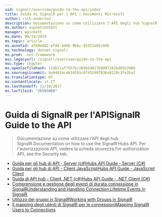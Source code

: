 ```yaml
---
uid: signalr/overview/guide-to-the-api/index
title: Guida di SignalR per l'API | Documenti Microsoft
author: rick-anderson
description: Documentazione su come utilizzare l'API degli hub SignalR. Per l'autorizzazione API, vedere la scheda sicurezza.
ms.author: aspnetcontent
manager: wpickett
ms.date: 09/19/2014
ms.topic: article
ms.assetid: af69e8d2-efdd-4d0b-9bbc-95353a65c0db
ms.technology: dotnet-signalr
ms.prod: .net-framework
msc.legacyurl: /signalr/overview/guide-to-the-api
msc.type: chapter
ms.openlocfilehash: 119b21af75576c269b5d81769897281bd05b2986
ms.sourcegitcommit: 9a9483aceb34591c97451997036a9120c3fe2baf
ms.translationtype: HT
ms.contentlocale: it-IT
ms.lasthandoff: 11/10/2017
ms.locfileid: "26503860"
---
```

<a name="signalr-guide-to-the-api"></a><span data-ttu-id="7b7aa-104">Guida di SignalR per l'API</span><span class="sxs-lookup"><span data-stu-id="7b7aa-104">SignalR Guide to the API</span></span>
====================
> <span data-ttu-id="7b7aa-105">Documentazione su come utilizzare l'API degli hub SignalR.</span><span class="sxs-lookup"><span data-stu-id="7b7aa-105">Documentation on how to use the SignalR Hubs API.</span></span> <span data-ttu-id="7b7aa-106">Per l'autorizzazione API, vedere la scheda sicurezza.</span><span class="sxs-lookup"><span data-stu-id="7b7aa-106">For authorization API, see the Security tab.</span></span>


- [<span data-ttu-id="7b7aa-107">Guida per gli hub di API - Server (c#)</span><span class="sxs-lookup"><span data-stu-id="7b7aa-107">Hubs API Guide - Server (C#)</span></span>](hubs-api-guide-server.md)
- [<span data-ttu-id="7b7aa-108">Guida per gli hub di API - Client JavaScript</span><span class="sxs-lookup"><span data-stu-id="7b7aa-108">Hubs API Guide - JavaScript Client</span></span>](hubs-api-guide-javascript-client.md)
- [<span data-ttu-id="7b7aa-109">Guida di API hub - Client .NET (c#)</span><span class="sxs-lookup"><span data-stu-id="7b7aa-109">Hubs API Guide - .NET Client (C#)</span></span>](hubs-api-guide-net-client.md)
- [<span data-ttu-id="7b7aa-110">Comprensione e gestione degli eventi di durata connessione in SignalR</span><span class="sxs-lookup"><span data-stu-id="7b7aa-110">Understanding and Handling Connection Lifetime Events in SignalR</span></span>](handling-connection-lifetime-events.md)
- [<span data-ttu-id="7b7aa-111">Utilizzo dei gruppi in SignalR</span><span class="sxs-lookup"><span data-stu-id="7b7aa-111">Working with Groups in SignalR</span></span>](working-with-groups.md)
- [<span data-ttu-id="7b7aa-112">Il mapping degli utenti di SignalR per le connessioni</span><span class="sxs-lookup"><span data-stu-id="7b7aa-112">Mapping SignalR Users to Connections</span></span>](mapping-users-to-connections.md)
